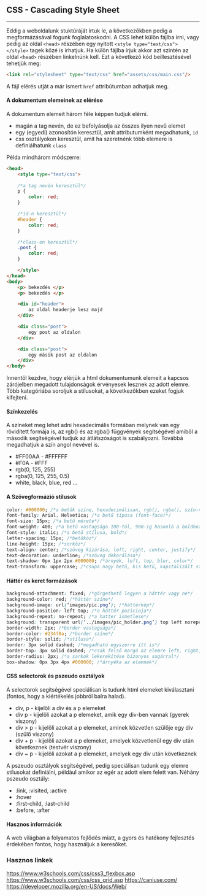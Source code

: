 

## CSS - Cascading Style Sheet
------

Eddig a weboldalunk stuktúráját írtuk le, a következőkben pedig a megformázásával fogunk foglalatoskodni. A CSS lehet külön fájlba írni, vagy pedig az oldal `<head>` részében egy nyitott `<style type="text/css"></style>` tagek közé is írhatjuk. Ha külön fájlba írjuk akkor azt szintén az oldal `<head>` részében linkelnünk kell. Ezt a következő kód beillesztésével tehetjük meg:

~~~html
<link rel="stylesheet" type="text/css" href="assets/css/main.css"/>
~~~

A fájl elérés utját a már ismert `href` attribútumban adhatjuk meg.

#### A dokumentum elemeinek az elérése

A dokumentum elemeit három féle képpen tudjuk elérni.

* magán a tag nevén, de ez befolyásolja az összes ilyen nevű elemet
* egy (egyedi) azonosítón keresztül, amit attributumként megadhatunk, `id`
* css osztályokon keresztül, amit ha szeretnénk több elemere is definiálhatunk `class`

Példa mindhárom módszerre:

~~~html
<head>
    <style type="text/css">
    
    /*a tag nevén keresztül*/
    p {
        color: red;
    }

    /*id-n keresztül*/
    #header {
        color: red;
    }

    /*class-on keresztül*/
    .post {
        color: red;
    }

    </style>
</head>
<body>
    <p> bekezdés </p>
    <p> bekezdés </p>

    <div id="header">
        az oldal headerje lesz majd
    </div>

    <div class="post">
        egy post az oldalon
    </div>

    <div class="post">
        egy másik post az oldalon
    </div>
</body>
~~~

Innentől kezdve, hogy elérjük a html dokumentumunk elemeit a kapcsos zárójelben megadott tulajdonságok érvényesek lesznek az adott elemre. Több kategóriába soroljuk a stílusokat, a következőkben ezeket fogjuk kifejteni.

#### Színkezelés

A színeket meg lehet adni hexadecimális formában melynek van egy rövidített formája is, az rgb() és az rgba() függvények segítségével amiből a második segítségével tudjuk az átlátszóságot is szabályozni. Továbbá megadhatjuk a szín angol nevével is.

* #FF00AA - #FFFFFF
* #F0A - #FFF
* rgb(0, 125, 255)
* rgba(0, 125, 255, 0.5)
* white, black, blue, red ...

#### A Szövegformázió stílusok

~~~css
color: #000000; /*a betűk színe, hexadecimálisan, rgb(), rgba(), szín-neve-angolul*/
font-family: Arial, Helvetica; /*a betű típusa (font-face)*/
font-size: 15px; /*a betű mérete*/
font-weight: 400; /*a betű vastagsága 100-tól, 900-ig hasonló a boldhoz*/
font-style: italic; /*a betű stílusa, bold*/
letter-spacing: 15px; /*betűköz*/
line-height: 15px; /*sorköz*/
text-align: center; /*szöveg kizárása, left, right, center, justify*/
text-decoration: underline; /*szöveg dekorálása*/
text-shadow: 0px 1px 2px #000000; /*árnyék, left, top, blur, color*/
text-transform: uppercase; /*csupa nagy betű, kis betű, kapitalizált stb.*/
~~~

#### Háttér és keret formázások

~~~css
background-attachment: fixed; /*görgethető legyen a háttér vagy ne*/
background-color: red; /*háttér színe*/
background-image: url(‘images/pic.png’); /*háttérkép*/
background-position: left top; /*a háttér pozicioja*/
background-repeat: no-repeat; /*a hatter ismetlese*/
background: transparent url(‘../images/pic_holder.png’) top left norepeat; /*itt megadhatjuk mindezt egyszerre is*/
border-width: 2px; /*border vastagsága*/
border-color: #234f8a; /*border színe*/
border-style: solid; /*stílusa*/
border: 3px solid dashed; /*megadható egyszerre itt is*/
border-top: 3px solid dashed; /*csak felső margó az elemre left, right, bottom is lehetséges*/
border-radius: 2px; /*a sarkok lekerekítése bizonyos sugárral*/
box-shadow: 0px 3px 4px #000000; /*árnyéka az elemnek*/
~~~

#### CSS selectorok és pszeudo osztályok

A selectorok segítségével speciálisan is tudunk html elemeket kiválasztani (fontos, hogy a kiértékelés jobbról balra halad).

* div, p - kijelöli a div és a p elemeket
* div p - kijelöli azokat a p elemeket, amik egy div-ben vannak (gyerek viszony)
* div > p - kijelöli azokat a p elemeket, aminek közvetlen szülője egy div (szülő viszony)
* div + p - kijelöli azokat a p elemeket, amelyek közvetlenül egy div után következnek (testvér viszony)
* div ~ p - kijelöli azokat a p elemeket, amelyek egy div után következnek

A pszeudo osztályok segítségével, pedig speciálisan tudunk egy elemre stílusokat definiálni, például amikor az egér az adott elem felett van. Néhány pszeudo osztály:

* :link, :visited, :active
* :hover
* :first-child, :last-child
* :before, :after

#### Hasznos információk
A web világban a folyamatos fejlődés miatt, a gyors és hatékony fejlesztés érdekében fontos, hogy használjuk a keresőket.

### Hasznos linkek
https://www.w3schools.com/css/css3_flexbox.asp
https://www.w3schools.com/css/css_grid.asp
https://caniuse.com/
https://developer.mozilla.org/en-US/docs/Web/

